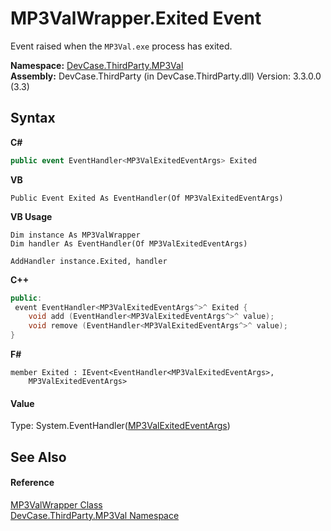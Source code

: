 # MP3ValWrapper.Exited Event
 

Event raised when the `MP3Val.exe` process has exited.

**Namespace:**&nbsp;<a href="N_DevCase_ThirdParty_MP3Val">DevCase.ThirdParty.MP3Val</a><br />**Assembly:**&nbsp;DevCase.ThirdParty (in DevCase.ThirdParty.dll) Version: 3.3.0.0 (3.3)

## Syntax

**C#**<br />
``` C#
public event EventHandler<MP3ValExitedEventArgs> Exited
```

**VB**<br />
``` VB
Public Event Exited As EventHandler(Of MP3ValExitedEventArgs)
```

**VB Usage**<br />
``` VB Usage
Dim instance As MP3ValWrapper
Dim handler As EventHandler(Of MP3ValExitedEventArgs)

AddHandler instance.Exited, handler

```

**C++**<br />
``` C++
public:
 event EventHandler<MP3ValExitedEventArgs^>^ Exited {
	void add (EventHandler<MP3ValExitedEventArgs^>^ value);
	void remove (EventHandler<MP3ValExitedEventArgs^>^ value);
}
```

**F#**<br />
``` F#
member Exited : IEvent<EventHandler<MP3ValExitedEventArgs>,
    MP3ValExitedEventArgs>

```


#### Value
Type: System.EventHandler(<a href="T_DevCase_ThirdParty_MP3Val_Eventing_MP3ValExitedEventArgs">MP3ValExitedEventArgs</a>)

## See Also


#### Reference
<a href="T_DevCase_ThirdParty_MP3Val_MP3ValWrapper">MP3ValWrapper Class</a><br /><a href="N_DevCase_ThirdParty_MP3Val">DevCase.ThirdParty.MP3Val Namespace</a><br />